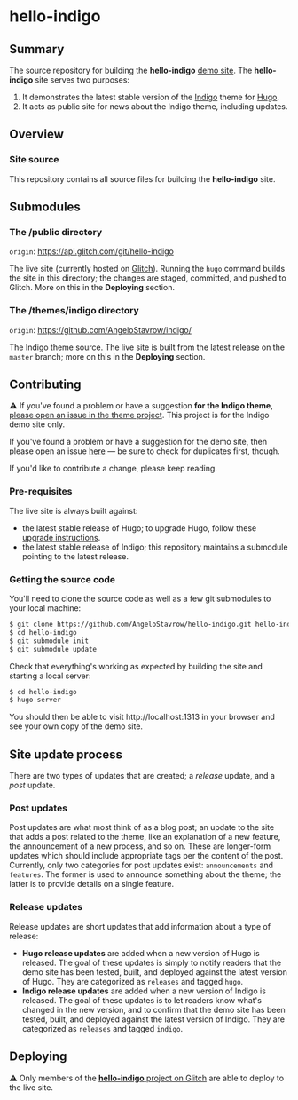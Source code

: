 # hello-indigo

## Summary

The source repository for building the **hello-indigo** [demo site]. The **hello-indigo** site serves two purposes:

1. It demonstrates the latest stable version of the [Indigo] theme for [Hugo].
2. It acts as public site for news about the Indigo theme, including updates.

## Overview

### Site source

This repository contains all source files for building the **hello-indigo** site.

## Submodules

### The /public directory

`origin`: https://api.glitch.com/git/hello-indigo

The live site (currently hosted on [Glitch]). Running the `hugo` command builds the site in this directory; the changes are staged, committed, and pushed to Glitch. More on this in the **Deploying** section.

### The /themes/indigo directory

`origin`: https://github.com/AngeloStavrow/indigo/

The Indigo theme source. The live site is built from the latest release on the `master` branch; more on this in the **Deploying** section.

## Contributing

⚠️ If you've found a problem or have a suggestion **for the Indigo theme**, [please open an issue in the theme project][theme issues]. This project is for the Indigo demo site only.

If you've found a problem or have a suggestion for the demo site, then please open an issue [here] — be sure to check for duplicates first, though.

If you'd like to contribute a change, please keep reading.

### Pre-requisites

The live site is always built against:

- the latest stable release of Hugo; to upgrade Hugo, follow these [upgrade instructions].
- the latest stable release of Indigo; this repository maintains a submodule pointing to the latest release.

### Getting the source code

You'll need to clone the source code as well as a few git submodules to your local machine:

```bash
$ git clone https://github.com/AngeloStavrow/hello-indigo.git hello-indigo
$ cd hello-indigo
$ git submodule init
$ git submodule update
```

Check that everything's working as expected by building the site and starting a local server:

```bash
$ cd hello-indigo
$ hugo server
```

You should then be able to visit http://localhost:1313 in your browser and see your own copy of the demo site.

## Site update process

There are two types of updates that are created; a _release_ update, and a _post_ update.

### Post updates

Post updates are what most think of as a blog post; an update to the site that adds a post related to the theme, like an explanation of a new feature, the announcement of a new process, and so on. These are longer-form updates which should include appropriate tags per the content of the post. Currently, only two categories for post updates exist: `announcements` and `features`. The former is used to announce something about the theme; the latter is to provide details on a single feature.

### Release updates

Release updates are short updates that add information about a type of release:

- **Hugo release updates** are added when a new version of Hugo is released. The goal of these updates is simply to notify readers that the demo site has been tested, built, and deployed against the latest version of Hugo. They are categorized as `releases` and tagged `hugo`.
- **Indigo release updates** are added when a new version of Indigo is released. The goal of these updates is to let readers know what's changed in the new version, and to confirm that the demo site has been tested, built, and deployed against the latest version of Indigo. They are categorized as `releases` and tagged `indigo`.

## Deploying

⚠️ Only members of the [**hello-indigo** project on Glitch](https://glitch.com/~hello-indigo) are able to deploy to the live site.

<!-- links -->

[demo site]: https://hello-indigo.glitch.me/
[indigo]: https://github.com/AngeloStavrow/indigo/
[hugo]: https://gohugo.io/
[glitch]: https://glitch.com/
[theme issues]: https://github.com/AngeloStavrow/indigo/issues/
[here]: https://github.com/AngeloStavrow/hello-indigo/issues/
[upgrade instructions]: https://gohugo.io/getting-started/installing/#upgrade-hugo

